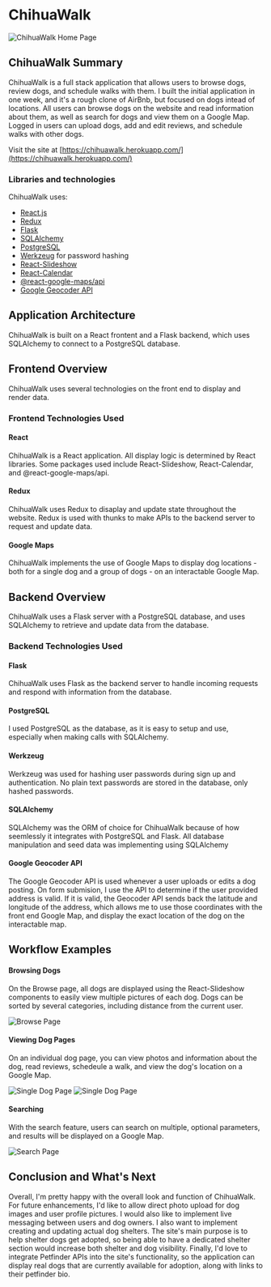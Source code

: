 # ChihuaWalk
![ChihuaWalk Home Page](https://res.cloudinary.com/dt8q1ngxj/image/upload/v1637705894/Capstone/metaPhoto_evlung.png)

## ChihuaWalk Summary

ChihuaWalk is a full stack application that allows users to browse dogs, review dogs, and schedule walks with them. I built the initial application in one week, and it's a rough clone of AirBnb, but focused on dogs intead of locations. All users can browse dogs on the website and read information about them, as well as search for dogs and view them on a Google Map. Logged in users can upload dogs, add and edit reviews, and schedule walks with other dogs. 

Visit the site at [https://chihuawalk.herokuapp.com/](https://chihuawalk.herokuapp.com/)

### Libraries and technologies
ChihuaWalk uses:

* [React.js](https://reactjs.org/)
* [Redux](https://redux.js.org/)
* [Flask](https://flask.palletsprojects.com/en/2.0.x/)
* [SQLAlchemy](https://www.sqlalchemy.org/)
* [PostgreSQL](https://www.postgresql.org/)
* [Werkzeug](https://werkzeug.palletsprojects.com/en/2.0.x/) for password hashing
* [React-Slideshow](https://github.com/femioladeji/react-slideshow)
* [React-Calendar](https://github.com/wojtekmaj/react-calendar)
* [@react-google-maps/api](https://react-google-maps-api-docs.netlify.app/)
* [Google Geocoder API](https://github.com/googlemaps/google-maps-services-python)


## Application Architecture

ChihuaWalk is built on a React frontent and a Flask backend, which uses SQLAlchemy to connect to a PostgreSQL database.

## Frontend Overview

ChihuaWalk uses several technologies on the front end to display and render data.

### Frontend Technologies Used

#### React

ChihuaWalk is a React application. All display logic is determined by React libraries. Some packages used include React-Slideshow, React-Calendar, and @react-google-maps/api. 

#### Redux

ChihuaWalk uses Redux to disaplay and update state throughout the website. Redux is used with thunks to make APIs to the backend server to request and update data. 

#### Google Maps

ChihuaWalk implements the use of Google Maps to display dog locations - both for a single dog and a group of dogs - on an interactable Google Map.  


## Backend Overview

ChihuaWalk uses a Flask server with a PostgreSQL database, and uses SQLAlchemy to retrieve and update data from the database.

### Backend Technologies Used

#### Flask

ChihuaWalk uses Flask as the backend server to handle incoming requests and respond with information from the database.

#### PostgreSQL

I used PostgreSQL as the database, as it is easy to setup and use, especially when making calls with SQLAlchemy.

#### Werkzeug

Werkzeug was used for hashing user passwords during sign up and authentication. No plain text passwords are stored in the database, only hashed passwords.

#### SQLAlchemy

SQLAlchemy was the ORM of choice for ChihuaWalk because of how seemlessly it integrates with PostgreSQL and Flask. All database manipulation and seed data was implementing using SQLAlchemy

#### Google Geocoder API

The Google Geocoder API is used whenever a user uploads or edits a dog posting. On form submision, I use the API to determine if the user provided address is valid. If it is valid, the Geocoder API sends back the latitude and longitude of the address, which allows me to use those coordinates with the front end Google Map, and display the exact location of the dog on the interactable map.

## Workflow Examples

#### Browsing Dogs
On the Browse page, all dogs are displayed using the React-Slideshow components to easily view multiple pictures of each dog. Dogs can be sorted by several categories, including distance from the current user. 

![Browse Page](https://res.cloudinary.com/dt8q1ngxj/image/upload/v1638500011/Capstone/browse_bed6uo.png)

#### Viewing Dog Pages
On an individual dog page, you can view photos and information about the dog, read reviews, schedeule a walk, and view the dog's location on a Google Map.

![Single Dog Page](https://res.cloudinary.com/dt8q1ngxj/image/upload/c_scale,h_380/v1638493006/Capstone/1_bcddqd.png) ![Single Dog Page](https://res.cloudinary.com/dt8q1ngxj/image/upload/c_scale,h_380/v1638493006/Capstone/2_rfztjb.png)

#### Searching
With the search feature, users can search on multiple, optional parameters, and results will be displayed on a Google Map.

![Search Page](https://res.cloudinary.com/dt8q1ngxj/image/upload/v1638495447/Capstone/search_ns2npu.png) 


## Conclusion and What's Next

Overall, I'm pretty happy with the overall look and function of ChihuaWalk. For future enhancements, I'd like to allow direct photo upload for dog images and user profile pictures. I would also like to implement live messaging between users and dog owners. I also want to implement creating and updating actual dog shelters. The site's main purpose is to help shelter dogs get adopted, so being able to have a dedicated shelter section would increase both shelter and dog visibility. Finally, I'd love to integrate Petfinder APIs into the site's functionality, so the application can display real dogs that are currently available for adoption, along with links to their petfinder bio. 
